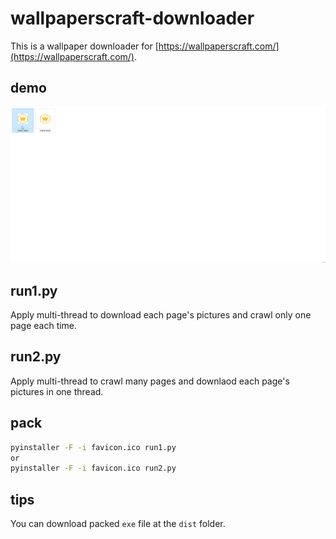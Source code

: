 # wallpaperscraft-downloader
This is a wallpaper downloader for [https://wallpaperscraft.com/](https://wallpaperscraft.com/).
## demo
![demo](demo.gif)
## run1.py
Apply multi-thread to download each page's pictures and crawl only one page each time.
## run2.py
Apply multi-thread to crawl many pages and downlaod each page's pictures in one thread.
## pack
```bash
pyinstaller -F -i favicon.ico run1.py
or
pyinstaller -F -i favicon.ico run2.py
```
## tips
You can download packed `exe` file  at the `dist` folder.